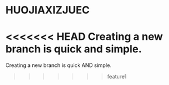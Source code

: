 # HUOJIAXIZJUEC
<<<<<<< HEAD
Creating a new branch is quick and simple.
=======
Creating a new branch is quick AND simple.
>>>>>>> feature1
